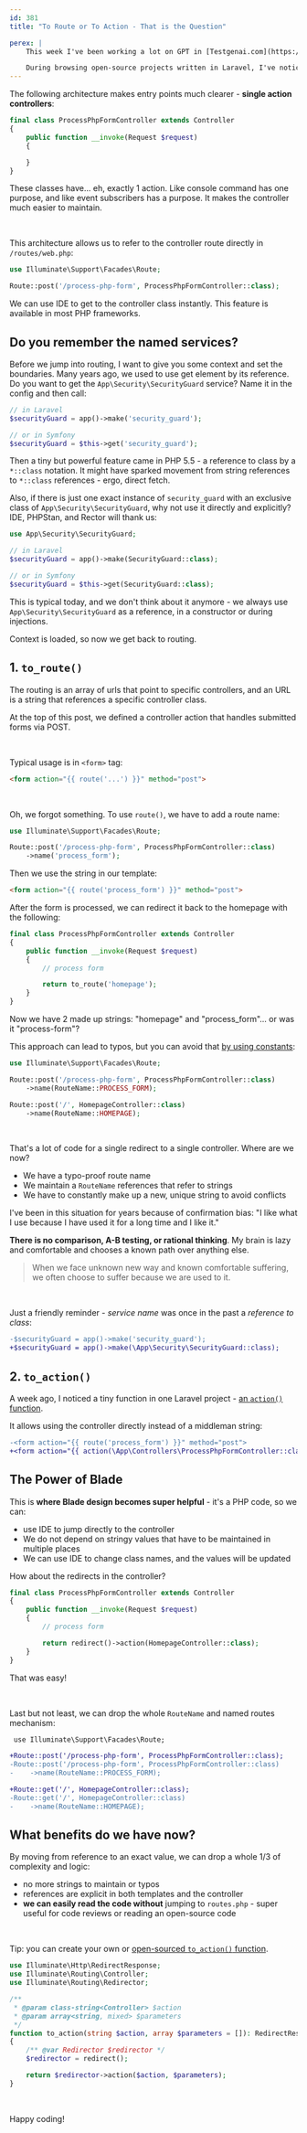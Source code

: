 ```yaml
---
id: 381
title: "To Route or To Action - That is the Question"

perex: |
    This week I've been working a lot on GPT in [Testgenai.com](https://testgenai.com/). I am learning more and more about Laravel as a side effect.

    During browsing open-source projects written in Laravel, I've noticed the syntax I have been dreaming of since I started to use invokable controllers. What was it? Can it make code cleaner or more complex? [I asked on Twitter](https://twitter.com/VotrubaT/status/1635401027171287041) and got such a variety of replies, that it deserves a blog post.
---
```


The following architecture makes entry points much clearer - **single action controllers**:

```php
final class ProcessPhpFormController extends Controller
{
    public function __invoke(Request $request)
    {

    }
}
```

These classes have... eh, exactly 1 action. Like console command has one purpose, and like event subscribers has a purpose. It makes the controller much easier to maintain.

<br>

This architecture allows us to refer to the controller route directly in `/routes/web.php`:

```php
use Illuminate\Support\Facades\Route;

Route::post('/process-php-form', ProcessPhpFormController::class);
```

We can use IDE to get to the controller class instantly. This feature is available in most PHP frameworks.


## Do you remember the named services?

Before we jump into routing, I want to give you some context and set the boundaries. Many years ago, we used to use get element by its reference. Do you want to get the `App\Security\SecurityGuard` service? Name it in the config and then call:

```php
// in Laravel
$securityGuard = app()->make('security_guard');

// or in Symfony
$securityGuard = $this->get('security_guard');
```

Then a tiny but powerful feature came in PHP 5.5 - a reference to class by a `*::class` notation. It might have sparked movement from string references to `*::class` references - ergo, direct fetch.

Also, if there is just one exact instance of `security_guard` with an exclusive class of `App\Security\SecurityGuard`, why not use it directly and explicitly? IDE, PHPStan, and Rector will thank us:

```php
use App\Security\SecurityGuard;

// in Laravel
$securityGuard = app()->make(SecurityGuard::class);

// or in Symfony
$securityGuard = $this->get(SecurityGuard::class);
```

This is typical today, and we don't think about it anymore - we always use `App\Security\SecurityGuard` as a reference, in a constructor or during injections.

Context is loaded, so now we get back to routing.

## 1. `to_route()`

The routing is an array of urls that point to specific controllers, and an URL is a string that references a specific controller class.

At the top of this post, we defined a controller action that handles submitted forms via POST.

<br>

Typical usage is in `<form>` tag:

```html
<form action="{{ route('...') }}" method="post">
```

<br>

Oh, we forgot something. To use `route()`, we have to add a route name:

```php
use Illuminate\Support\Facades\Route;

Route::post('/process-php-form', ProcessPhpFormController::class)
    ->name('process_form');
```

Then we use the string in our template:

```html
<form action="{{ route('process_form') }}" method="post">
```

After the form is processed, we can redirect it back to the homepage with the following:

```php
final class ProcessPhpFormController extends Controller
{
    public function __invoke(Request $request)
    {
        // process form

        return to_route('homepage');
    }
}
```

Now we have 2 made up strings: "homepage" and "process_form"... or was it "process-form"?

This approach can lead to typos, but you can avoid that [by using constants](/blog/2020/12/21/5-new-combos-opened-by-symfony-52-and-php-80/#2-route-names-can-be-constants):

```php
use Illuminate\Support\Facades\Route;

Route::post('/process-php-form', ProcessPhpFormController::class)
    ->name(RouteName::PROCESS_FORM);

Route::post('/', HomepageController::class)
    ->name(RouteName::HOMEPAGE);
```

<br>

That's a lot of code for a single redirect to a single controller. Where are we now?

* We have a typo-proof route name
* We maintain a `RouteName` references that refer to strings
* We have to constantly make up a new, unique string to avoid conflicts

I've been in this situation for years because of confirmation bias: "I like what I use because I have used it for a long time and I like it."

**There is no comparison, A-B testing, or rational thinking**. My brain is lazy and comfortable and chooses a known path over anything else.

<blockquote class="blockquote text-center mt-5 mb-5">
    When we face unknown new way and known comfortable suffering,
    <br>
    we often choose to suffer because we are used to it.
</blockquote>

<br>

Just a friendly reminder - *service name* was once in the past a *reference to class*:

```diff
-$securityGuard = app()->make('security_guard');
+$securityGuard = app()->make(\App\Security\SecurityGuard::class);
```

## 2. `to_action()`

A week ago, I noticed a tiny function in one Laravel project - [an `action()` function](https://laravel.com/docs/10.x/helpers#method-action).

It allows using the controller directly instead of a middleman string:

```diff
-<form action="{{ route('process_form') }}" method="post">
+<form action="{{ action(\App\Controllers\ProcessPhpFormController::class) }}" method="post">
```

## The Power of Blade

This is **where Blade design becomes super helpful** - it's a PHP code, so we can:

* use IDE to jump directly to the controller
* We do not depend on stringy values that have to be maintained in multiple places
* We can use IDE to change class names, and the values will be updated


How about the redirects in the controller?

```php
final class ProcessPhpFormController extends Controller
{
    public function __invoke(Request $request)
    {
        // process form

        return redirect()->action(HomepageController::class);
    }
}
```

That was easy!

<br>

Last but not least, we can drop the whole `RouteName` and named routes mechanism:

```diff
 use Illuminate\Support\Facades\Route;

+Route::post('/process-php-form', ProcessPhpFormController::class);
-Route::post('/process-php-form', ProcessPhpFormController::class)
-    ->name(RouteName::PROCESS_FORM);

+Route::get('/', HomepageController::class);
-Route::get('/', HomepageController::class)
-    ->name(RouteName::HOMEPAGE);
```

## What benefits do we have now?

By moving from reference to an exact value, we can drop a whole 1/3 of complexity and logic:

* no more strings to maintain or typos
* references are explicit in both templates and the controller
* **we can easily read the code without** jumping to `routes.php` - super useful for code reviews or reading an open-source code


<br>

Tip: you can create your own or [open-sourced `to_action()` function](https://github.com/TomasVotruba/lavarle/commit/4f5c52972deab718eaedebbb1d6c9f862abc0b46).

```php
use Illuminate\Http\RedirectResponse;
use Illuminate\Routing\Controller;
use Illuminate\Routing\Redirector;

/**
 * @param class-string<Controller> $action
 * @param array<string, mixed> $parameters
 */
function to_action(string $action, array $parameters = []): RedirectResponse
{
    /** @var Redirector $redirector */
    $redirector = redirect();

    return $redirector->action($action, $parameters);
}
```

<br>

Happy coding!
